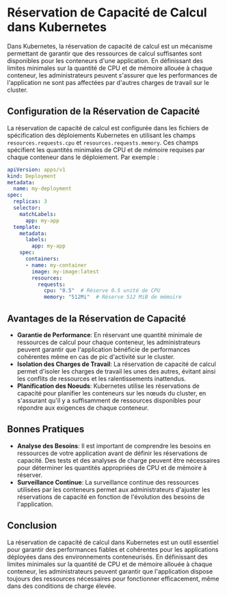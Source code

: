 # Réservation de Capacité de Calcul dans Kubernetes

Dans Kubernetes, la réservation de capacité de calcul est un mécanisme permettant de garantir que des ressources de calcul suffisantes sont disponibles pour les conteneurs d'une application. En définissant des limites minimales sur la quantité de CPU et de mémoire allouée à chaque conteneur, les administrateurs peuvent s'assurer que les performances de l'application ne sont pas affectées par d'autres charges de travail sur le cluster.

## Configuration de la Réservation de Capacité

La réservation de capacité de calcul est configurée dans les fichiers de spécification des déploiements Kubernetes en utilisant les champs `resources.requests.cpu` et `resources.requests.memory`. Ces champs spécifient les quantités minimales de CPU et de mémoire requises par chaque conteneur dans le déploiement. Par exemple :

```yaml
apiVersion: apps/v1
kind: Deployment
metadata:
  name: my-deployment
spec:
  replicas: 3
  selector:
    matchLabels:
      app: my-app
  template:
    metadata:
      labels:
        app: my-app
    spec:
      containers:
      - name: my-container
        image: my-image:latest
        resources:
          requests:
            cpu: "0.5"  # Réserve 0.5 unité de CPU
            memory: "512Mi"  # Réserve 512 MiB de mémoire
```

## Avantages de la Réservation de Capacité

- **Garantie de Performance**: En réservant une quantité minimale de ressources de calcul pour chaque conteneur, les administrateurs peuvent garantir que l'application bénéficie de performances cohérentes même en cas de pic d'activité sur le cluster.
- **Isolation des Charges de Travail**: La réservation de capacité de calcul permet d'isoler les charges de travail les unes des autres, évitant ainsi les conflits de ressources et les ralentissements inattendus.
- **Planification des Noeuds**: Kubernetes utilise les réservations de capacité pour planifier les conteneurs sur les nœuds du cluster, en s'assurant qu'il y a suffisamment de ressources disponibles pour répondre aux exigences de chaque conteneur.

## Bonnes Pratiques

- **Analyse des Besoins**: Il est important de comprendre les besoins en ressources de votre application avant de définir les réservations de capacité. Des tests et des analyses de charge peuvent être nécessaires pour déterminer les quantités appropriées de CPU et de mémoire à réserver.
- **Surveillance Continue**: La surveillance continue des ressources utilisées par les conteneurs permet aux administrateurs d'ajuster les réservations de capacité en fonction de l'évolution des besoins de l'application.

## Conclusion

La réservation de capacité de calcul dans Kubernetes est un outil essentiel pour garantir des performances fiables et cohérentes pour les applications déployées dans des environnements conteneurisés. En définissant des limites minimales sur la quantité de CPU et de mémoire allouée à chaque conteneur, les administrateurs peuvent garantir que l'application dispose toujours des ressources nécessaires pour fonctionner efficacement, même dans des conditions de charge élevée.